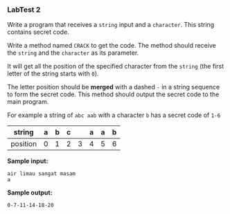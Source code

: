 ### LabTest 2

Write a program that receives a `string` input and a `character`. This string contains secret code.

Write a method named `CRACK` to get the code. The method should receive the `string` and the `character` as its parameter.

It will get all the position of the specified character from the `string` (the first letter of the string starts with `0`).

The letter position should be **merged** with a dashed `-` in a string sequence to form the secret code. This method should output the secret code to the main program.

For example a string of `abc aab` with a character `b` has a secret code of `1-6`

| string   | a   | b   | c   |     | a   | a   | b   |
| -------- | --- | --- | --- | --- | --- | --- | --- |
| position | 0   | 1   | 2   | 3   | 4   | 5   | 6   |

**Sample input:**

```
air limau sangat masam
a
```

**Sample output:**

```
0-7-11-14-18-20
```
